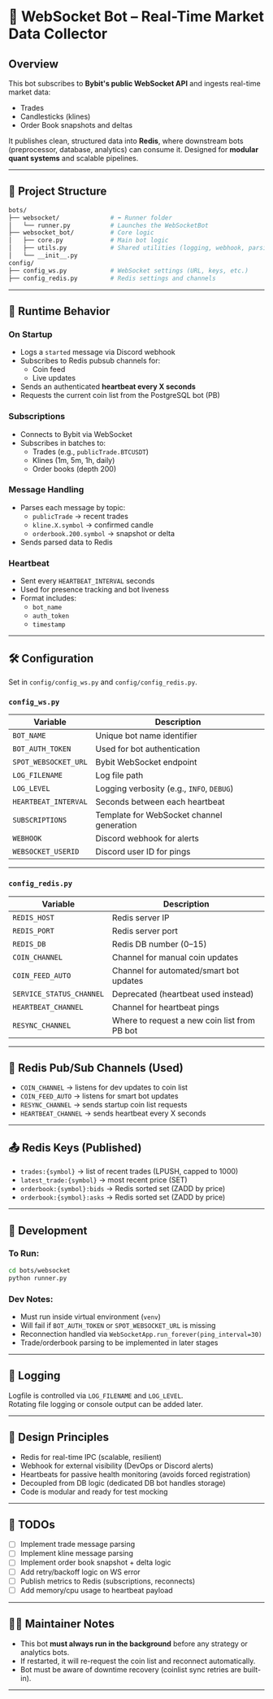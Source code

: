 # 📡 WebSocket Bot – Real-Time Market Data Collector

## Overview

This bot subscribes to **Bybit's public WebSocket API** and ingests real-time market data:
- Trades
- Candlesticks (klines)
- Order Book snapshots and deltas

It publishes clean, structured data into **Redis**, where downstream bots (preprocessor, database, analytics) can consume it. Designed for **modular quant systems** and scalable pipelines.

---

## 📁 Project Structure

```bash
bots/
├── websocket/              # ⬅ Runner folder
│   └── runner.py           # Launches the WebSocketBot
├── websocket_bot/          # Core logic
│   ├── core.py             # Main bot logic
│   ├── utils.py            # Shared utilities (logging, webhook, parsing)
│   └── __init__.py
config/
├── config_ws.py            # WebSocket settings (URL, keys, etc.)
├── config_redis.py         # Redis settings and channels
```

---

## 🚀 Runtime Behavior

### On Startup
- Logs a `started` message via Discord webhook
- Subscribes to Redis pubsub channels for:
  - Coin feed
  - Live updates
- Sends an authenticated **heartbeat every X seconds**
- Requests the current coin list from the PostgreSQL bot (PB)

### Subscriptions
- Connects to Bybit via WebSocket
- Subscribes in batches to:
  - Trades (e.g., `publicTrade.BTCUSDT`)
  - Klines (1m, 5m, 1h, daily)
  - Order books (depth 200)

### Message Handling
- Parses each message by topic:
  - `publicTrade` → recent trades
  - `kline.X.symbol` → confirmed candle
  - `orderbook.200.symbol` → snapshot or delta
- Sends parsed data to Redis

### Heartbeat
- Sent every `HEARTBEAT_INTERVAL` seconds
- Used for presence tracking and bot liveness
- Format includes:
  - `bot_name`
  - `auth_token`
  - `timestamp`

---

## 🛠 Configuration

Set in `config/config_ws.py` and `config/config_redis.py`.

### `config_ws.py`
| Variable             | Description                                |
|----------------------|--------------------------------------------|
| `BOT_NAME`           | Unique bot name identifier                 |
| `BOT_AUTH_TOKEN`     | Used for bot authentication                |
| `SPOT_WEBSOCKET_URL` | Bybit WebSocket endpoint                   |
| `LOG_FILENAME`       | Log file path                              |
| `LOG_LEVEL`          | Logging verbosity (e.g., `INFO`, `DEBUG`)  |
| `HEARTBEAT_INTERVAL` | Seconds between each heartbeat             |
| `SUBSCRIPTIONS`      | Template for WebSocket channel generation  |
| `WEBHOOK`            | Discord webhook for alerts                 |
| `WEBSOCKET_USERID`   | Discord user ID for pings                  |

---

### `config_redis.py`
| Variable                 | Description                                      |
|--------------------------|--------------------------------------------------|
| `REDIS_HOST`             | Redis server IP                                 |
| `REDIS_PORT`             | Redis server port                               |
| `REDIS_DB`               | Redis DB number (0–15)                          |
| `COIN_CHANNEL`           | Channel for manual coin updates                 |
| `COIN_FEED_AUTO`         | Channel for automated/smart bot updates         |
| `SERVICE_STATUS_CHANNEL` | Deprecated (heartbeat used instead)            |
| `HEARTBEAT_CHANNEL`      | Channel for heartbeat pings                     |
| `RESYNC_CHANNEL`         | Where to request a new coin list from PB bot   |

---

## 🔁 Redis Pub/Sub Channels (Used)

- `COIN_CHANNEL` → listens for dev updates to coin list
- `COIN_FEED_AUTO` → listens for smart bot updates
- `RESYNC_CHANNEL` → sends startup coin list requests
- `HEARTBEAT_CHANNEL` → sends heartbeat every X seconds

---

## 📤 Redis Keys (Published)

- `trades:{symbol}` → list of recent trades (LPUSH, capped to 1000)
- `latest_trade:{symbol}` → most recent price (SET)
- `orderbook:{symbol}:bids` → Redis sorted set (ZADD by price)
- `orderbook:{symbol}:asks` → Redis sorted set (ZADD by price)

---

## 🧪 Development

### To Run:
```bash
cd bots/websocket
python runner.py
```

### Dev Notes:
- Must run inside virtual environment (`venv`)
- Will fail if `BOT_AUTH_TOKEN` or `SPOT_WEBSOCKET_URL` is missing
- Reconnection handled via `WebSocketApp.run_forever(ping_interval=30)`
- Trade/orderbook parsing to be implemented in later stages

---

## 🧼 Logging

Logfile is controlled via `LOG_FILENAME` and `LOG_LEVEL`.  
Rotating file logging or console output can be added later.

---

## 🧱 Design Principles

- Redis for real-time IPC (scalable, resilient)
- Webhook for external visibility (DevOps or Discord alerts)
- Heartbeats for passive health monitoring (avoids forced registration)
- Decoupled from DB logic (dedicated DB bot handles storage)
- Code is modular and ready for test mocking

---

## 📌 TODOs

- [ ] Implement trade message parsing
- [ ] Implement kline message parsing
- [ ] Implement order book snapshot + delta logic
- [ ] Add retry/backoff logic on WS error
- [ ] Publish metrics to Redis (subscriptions, reconnects)
- [ ] Add memory/cpu usage to heartbeat payload

---

## 👨‍💻 Maintainer Notes

- This bot **must always run in the background** before any strategy or analytics bots.
- If restarted, it will re-request the coin list and reconnect automatically.
- Bot must be aware of downtime recovery (coinlist sync retries are built-in).

---